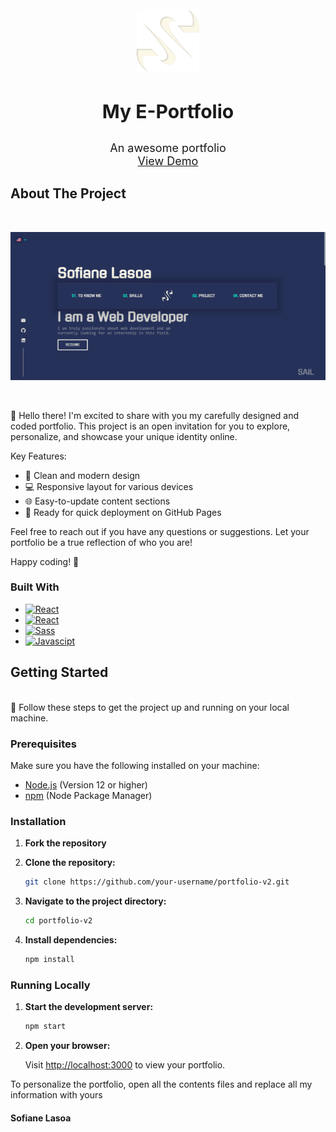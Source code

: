 <br />
<br />
<div align="center">
  <a href="https://github.com/othneildrew/Best-README-Template">
    <img src="src/assets/img/logo.png" alt="Logo" width="100" height="100">
  </a>

<h3 align="center" style="font-size: 30px">My E-Portfolio</h3>
  <p align="center" style="font-size: 18px">
    An awesome portfolio
    <br />
    <a href="https://sofianelasoa.com/">View Demo</a>
  </p>
</div>

## About The Project
<br />

![Portfolio Picture](./src/assets/img/portfoliov2.png "portfolio")

<br />

🚀 Hello there! I'm excited to share with you my carefully designed and coded portfolio. This project is an open invitation 
for you to explore, personalize, and showcase your unique identity online.

Key Features:
* 🎨 Clean and modern design
* 💻 Responsive layout for various devices
* 🌐 Easy-to-update content sections
* 🚀 Ready for quick deployment on GitHub Pages

Feel free to reach out if you have any questions or suggestions. Let your portfolio be a true reflection of who you are!

Happy coding! 🌟

### Built With

* [![React][React.js]][React-url]
* [![React][Styled-components]][Styled-Components-url]
* [![Sass][Sass]][Sass-url]
* [![Javascipt][Javascript]][Javascript-url]

## Getting Started
<br />
🚀 Follow these steps to get the project up and running on your local machine.

### Prerequisites

Make sure you have the following installed on your machine:

- [Node.js](https://nodejs.org/) (Version 12 or higher)
- [npm](https://www.npmjs.com/) (Node Package Manager)

### Installation

1. **Fork the repository**
2. **Clone the repository:**

    ```bash
    git clone https://github.com/your-username/portfolio-v2.git
   ```
   
3. **Navigate to the project directory:**

    ```bash
    cd portfolio-v2
    ```

4. **Install dependencies:**

    ```bash
    npm install
    ```
   
### Running Locally

1. **Start the development server:**

    ```bash
    npm start
    ```

2. **Open your browser:**

   Visit [http://localhost:3000](http://localhost:3000) to view your portfolio.

To personalize the portfolio, open all the contents files and replace all my information with yours

[Styled-components]: https://img.shields.io/badge/Styled%20Components-35495E?style=for-the-badge&logo=styled-components&logoColor=#bf4080
[Styled-Components-url]: https://styled-components.com/
[React.js]: https://img.shields.io/badge/React-20232A?style=for-the-badge&logo=react&logoColor=61DAFB
[React-url]: https://reactjs.org/
[Sass]: https://img.shields.io/badge/Sass-000000?style=for-the-badge&logo=sass&logoColor=#bf4080
[Sass-url]: https://sass-lang.com/
[Javascript]: https://img.shields.io/badge/Javascript-563D7C?style=for-the-badge&logo=javascript
[Javascript-url]: https://developer.mozilla.org/fr/docs/Web/JavaScript

#### Sofiane Lasoa

